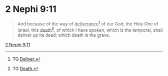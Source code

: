 # 2 Nephi 9:11

> And because of the way of <u>deliverance</u>[^a] of our God, the Holy One of Israel, this <u>death</u>[^b], of which I have spoken, which is the temporal, shall deliver up its dead; which death is the grave.

[2 Nephi 9:11](https://www.churchofjesuschrist.org/study/scriptures/bofm/2-ne/9?lang=eng&id=p11#p11)


[^a]: TG [Deliver.](https://www.churchofjesuschrist.org/study/scriptures/tg/deliver?lang=eng)
[^b]: TG [Death.](https://www.churchofjesuschrist.org/study/scriptures/tg/death?lang=eng)
